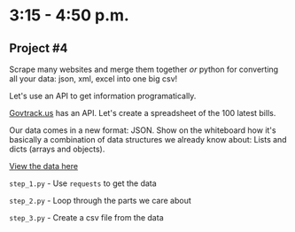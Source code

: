 # 3:15 - 4:50 p.m.

## Project #4

Scrape many websites and merge them together
_or_
python for converting all your data: json, xml, excel into one big csv!

Let's use an API to get information programatically.

[Govtrack.us](https://www.govtrack.us/developers/api) has an API. Let's
create a spreadsheet of the 100 latest bills.

Our data comes in a new format: JSON. Show on the whiteboard how it's
basically a combination of data structures we already know about: Lists
and dicts (arrays and objects).

[View the data here](https://www.govtrack.us/api/v2/bill?congress=112&order_by=-current_status_date)

`step_1.py` - Use `requests` to get the data

`step_2.py` - Loop through the parts we care about

`step_3.py` - Create a csv file from the data


